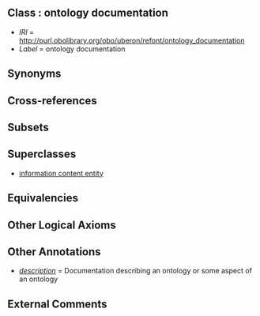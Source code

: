
## Class : ontology documentation

 * *IRI* = http://purl.obolibrary.org/obo/uberon/refont/ontology_documentation
 * *Label* = ontology documentation

## Synonyms


## Cross-references


## Subsets


## Superclasses

 * [information content entity](../../IAO/30/IAO_0000030.md)

## Equivalencies


## Other Logical Axioms


## Other Annotations

 * *[description](../../on/description.md)* = Documentation describing an ontology or some aspect of an ontology

## External Comments

